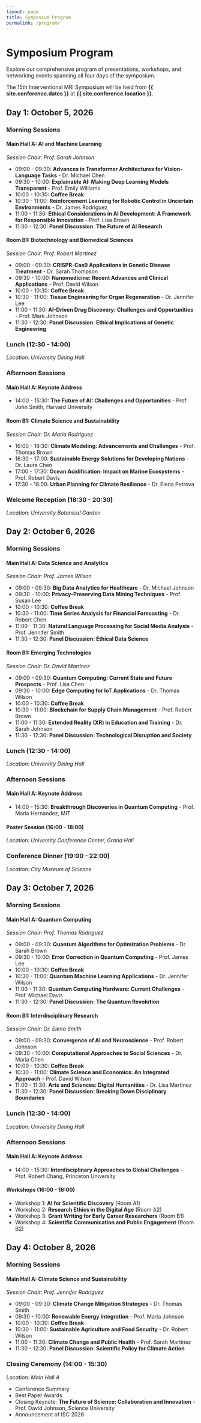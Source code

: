 ```yaml
---
layout: page
title: Symposium Program
permalink: /program/
---
```


<div class="hero-banner">
  <div class="hero-content">
    <h1>Symposium Program</h1>
    <p>Explore our comprehensive program of presentations, workshops, and networking events spanning all four days of the symposium.</p>
  </div>
</div>

<div class="content-card">
  <p>The 15th Interventional MRI Symposium will be held from <strong>{{ site.conference.dates }}</strong> at <strong>{{ site.conference.location }}</strong>.</p>
</div>

<div class="program-day-container">
  <h2 class="program-day">Day 1: October 5, 2026</h2>
  
  <div class="program-timeline">
    <h3>Morning Sessions</h3>

#### Main Hall A: AI and Machine Learning
*Session Chair: Prof. Sarah Johnson*
- 09:00 - 09:30: **Advances in Transformer Architectures for Vision-Language Tasks** - Dr. Michael Chen
- 09:30 - 10:00: **Explainable AI: Making Deep Learning Models Transparent** - Prof. Emily Williams
- 10:00 - 10:30: **Coffee Break**
- 10:30 - 11:00: **Reinforcement Learning for Robotic Control in Uncertain Environments** - Dr. James Rodriguez
- 11:00 - 11:30: **Ethical Considerations in AI Development: A Framework for Responsible Innovation** - Prof. Lisa Brown
- 11:30 - 12:30: **Panel Discussion: The Future of AI Research**

#### Room B1: Biotechnology and Biomedical Sciences
*Session Chair: Prof. Robert Martinez*
- 09:00 - 09:30: **CRISPR-Cas9 Applications in Genetic Disease Treatment** - Dr. Sarah Thompson
- 09:30 - 10:00: **Nanomedicine: Recent Advances and Clinical Applications** - Prof. David Wilson
- 10:00 - 10:30: **Coffee Break**
- 10:30 - 11:00: **Tissue Engineering for Organ Regeneration** - Dr. Jennifer Lee
- 11:00 - 11:30: **AI-Driven Drug Discovery: Challenges and Opportunities** - Prof. Mark Johnson
- 11:30 - 12:30: **Panel Discussion: Ethical Implications of Genetic Engineering**

### Lunch (12:30 - 14:00)
*Location: University Dining Hall*

### Afternoon Sessions

#### Main Hall A: Keynote Address
- 14:00 - 15:30: **The Future of AI: Challenges and Opportunities** - Prof. John Smith, Harvard University

#### Room B1: Climate Science and Sustainability
*Session Chair: Dr. Maria Rodriguez*
- 16:00 - 16:30: **Climate Modeling: Advancements and Challenges** - Prof. Thomas Brown
- 16:30 - 17:00: **Sustainable Energy Solutions for Developing Nations** - Dr. Laura Chen
- 17:00 - 17:30: **Ocean Acidification: Impact on Marine Ecosystems** - Prof. Robert Davis
- 17:30 - 18:00: **Urban Planning for Climate Resilience** - Dr. Elena Petrova

### Welcome Reception (18:30 - 20:30)
*Location: University Botanical Garden*

## Day 2: October 6, 2026

### Morning Sessions

#### Main Hall A: Data Science and Analytics
*Session Chair: Prof. James Wilson*
- 09:00 - 09:30: **Big Data Analytics for Healthcare** - Dr. Michael Johnson
- 09:30 - 10:00: **Privacy-Preserving Data Mining Techniques** - Prof. Susan Lee
- 10:00 - 10:30: **Coffee Break**
- 10:30 - 11:00: **Time Series Analysis for Financial Forecasting** - Dr. Robert Chen
- 11:00 - 11:30: **Natural Language Processing for Social Media Analysis** - Prof. Jennifer Smith
- 11:30 - 12:30: **Panel Discussion: Ethical Data Science**

#### Room B1: Emerging Technologies
*Session Chair: Dr. David Martinez*
- 09:00 - 09:30: **Quantum Computing: Current State and Future Prospects** - Prof. Lisa Chen
- 09:30 - 10:00: **Edge Computing for IoT Applications** - Dr. Thomas Wilson
- 10:00 - 10:30: **Coffee Break**
- 10:30 - 11:00: **Blockchain for Supply Chain Management** - Prof. Robert Brown
- 11:00 - 11:30: **Extended Reality (XR) in Education and Training** - Dr. Sarah Johnson
- 11:30 - 12:30: **Panel Discussion: Technological Disruption and Society**

### Lunch (12:30 - 14:00)
*Location: University Dining Hall*

### Afternoon Sessions

#### Main Hall A: Keynote Address
- 14:00 - 15:30: **Breakthrough Discoveries in Quantum Computing** - Prof. Maria Hernandez, MIT

#### Poster Session (16:00 - 18:00)
*Location: University Conference Center, Grand Hall*

### Conference Dinner (19:00 - 22:00)
*Location: City Museum of Science*

## Day 3: October 7, 2026

### Morning Sessions

#### Main Hall A: Quantum Computing
*Session Chair: Prof. Thomas Rodriguez*
- 09:00 - 09:30: **Quantum Algorithms for Optimization Problems** - Dr. Sarah Brown
- 09:30 - 10:00: **Error Correction in Quantum Computing** - Prof. James Lee
- 10:00 - 10:30: **Coffee Break**
- 10:30 - 11:00: **Quantum Machine Learning Applications** - Dr. Jennifer Wilson
- 11:00 - 11:30: **Quantum Computing Hardware: Current Challenges** - Prof. Michael Davis
- 11:30 - 12:30: **Panel Discussion: The Quantum Revolution**

#### Room B1: Interdisciplinary Research
*Session Chair: Dr. Elena Smith*
- 09:00 - 09:30: **Convergence of AI and Neuroscience** - Prof. Robert Johnson
- 09:30 - 10:00: **Computational Approaches to Social Sciences** - Dr. Maria Chen
- 10:00 - 10:30: **Coffee Break**
- 10:30 - 11:00: **Climate Science and Economics: An Integrated Approach** - Prof. David Wilson
- 11:00 - 11:30: **Arts and Sciences: Digital Humanities** - Dr. Lisa Martinez
- 11:30 - 12:30: **Panel Discussion: Breaking Down Disciplinary Boundaries**

### Lunch (12:30 - 14:00)
*Location: University Dining Hall*

### Afternoon Sessions

#### Main Hall A: Keynote Address
- 14:00 - 15:30: **Interdisciplinary Approaches to Global Challenges** - Prof. Robert Chang, Princeton University

#### Workshops (16:00 - 18:00)
- Workshop 1: **AI for Scientific Discovery** (Room A1)
- Workshop 2: **Research Ethics in the Digital Age** (Room A2)
- Workshop 3: **Grant Writing for Early Career Researchers** (Room B1)
- Workshop 4: **Scientific Communication and Public Engagement** (Room B2)

## Day 4: October 8, 2026

### Morning Sessions

#### Main Hall A: Climate Science and Sustainability
*Session Chair: Prof. Jennifer Rodriguez*
- 09:00 - 09:30: **Climate Change Mitigation Strategies** - Dr. Thomas Smith
- 09:30 - 10:00: **Renewable Energy Integration** - Prof. Maria Johnson
- 10:00 - 10:30: **Coffee Break**
- 10:30 - 11:00: **Sustainable Agriculture and Food Security** - Dr. Robert Wilson
- 11:00 - 11:30: **Climate Change and Public Health** - Prof. Sarah Martinez
- 11:30 - 12:30: **Panel Discussion: Scientific Policy for Climate Action**

### Closing Ceremony (14:00 - 15:30)
*Location: Main Hall A*
- Conference Summary
- Best Paper Awards
- Closing Keynote: **The Future of Science: Collaboration and Innovation** - Prof. David Johnson, Science University
- Announcement of ISC 2026